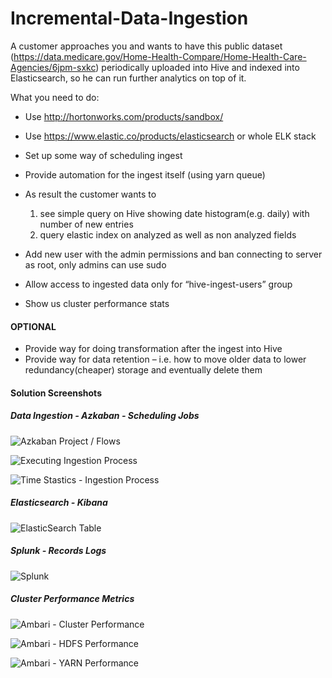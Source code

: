 # Incremental-Data-Ingestion
A customer approaches you and wants to have this public dataset (https://data.medicare.gov/Home-Health-Compare/Home-Health-Care-Agencies/6jpm-sxkc) periodically uploaded into Hive and indexed into Elasticsearch, so he can run further analytics on top of it.


What you need to do:
 - Use http://hortonworks.com/products/sandbox/
 - Use https://www.elastic.co/products/elasticsearch or whole ELK stack
 - Set up some way of scheduling ingest
 - Provide automation for the ingest itself (using yarn queue)
 - As result the customer wants to
 
    1) see simple query on Hive showing date histogram(e.g. daily) with number of new entries 
    2) query elastic index on analyzed as well as non analyzed fields

 - Add new user with the admin permissions and ban connecting to server as root, only admins can use sudo
 - Allow access to ingested data only for “hive-ingest-users” group
 - Show us cluster performance stats
 
 #### OPTIONAL
 - Provide way for doing transformation after the ingest into Hive
 - Provide way for data retention – i.e. how to move older data to lower redundancy(cheaper) storage and eventually delete them


 #### Solution Screenshots
 
 ##### Data Ingestion - Azkaban - Scheduling Jobs
 
![Azkaban Project / Flows](https://github.com/shahrukhkhan489/Incremental-Data-Ingestion/blob/master/Pics/Azkaban-Project.png) 

![Executing Ingestion Process](https://github.com/shahrukhkhan489/Incremental-Data-Ingestion/blob/master/Pics/parallel-execution.png) 
 
![Time Stastics - Ingestion Process](https://github.com/shahrukhkhan489/Incremental-Data-Ingestion/blob/master/Pics/parallel-execution-time-taken.png) 

 ##### Elasticsearch - Kibana
 
![ElasticSearch Table](https://github.com/shahrukhkhan489/Incremental-Data-Ingestion/blob/master/Pics/Kibana-ElasticSearch.png) 

 ##### Splunk - Records Logs

![Splunk](https://github.com/shahrukhkhan489/Incremental-Data-Ingestion/blob/master/Pics/Splunk-Records-Count.png) 

 ##### Cluster Performance Metrics
 
 ![Ambari - Cluster Performance](https://github.com/shahrukhkhan489/Incremental-Data-Ingestion/blob/master/Pics/Cluster-Performance-Ambari.png) 
 
 ![Ambari - HDFS Performance](https://github.com/shahrukhkhan489/Incremental-Data-Ingestion/blob/master/Pics/Cluster-Performance-HDFS.png) 
 
 ![Ambari - YARN Performance](https://github.com/shahrukhkhan489/Incremental-Data-Ingestion/blob/master/Pics/Cluster-Performance-Yarn.png) 